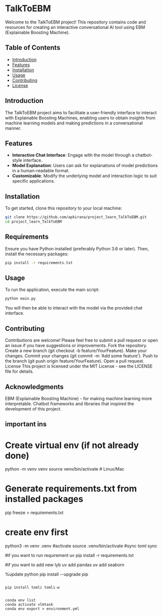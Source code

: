 # TalkToEBM

Welcome to the TalkToEBM project! This repository contains code and resources for creating an interactive conversational AI tool using EBM (Explainable Boosting Machine). 

## Table of Contents

- [Introduction](#introduction)
- [Features](#features)
- [Installation](#installation)
- [Usage](#usage)
- [Contributing](#contributing)
- [License](#license)

## Introduction

The TalkToEBM project aims to facilitate a user-friendly interface to interact with Explainable Boosting Machines, enabling users to obtain insights from machine learning models and making predictions in a conversational manner.

## Features

- **Interactive Chat Interface**: Engage with the model through a chatbot-style interface.
- **Model Explanation**: Users can ask for explanations of model predictions in a human-readable format.
- **Customizable**: Modify the underlying model and interaction logic to suit specific applications.

## Installation

To get started, clone this repository to your local machine:

```bash
git clone https://github.com/apkirana/project_learn_TalkToEBM.git
cd project_learn_TalkToEBM
```

## Requirements
Ensure you have Python installed (preferably Python 3.6 or later). Then, install the necessary packages:

```bash
pip install -r requirements.txt
```
## Usage
To run the application, execute the main script:
```bash
python main.py
```
You will then be able to interact with the model via the provided chat interface.

## Contributing
Contributions are welcome! Please feel free to submit a pull request or open an issue if you have suggestions or improvements.
 Fork the repository.
 Create a new branch (git checkout -b feature/YourFeature).
 Make your changes.
 Commit your changes (git commit -m 'Add some feature').
 Push to the branch (git push origin feature/YourFeature).
 Open a pull request.
 License
This project is licensed under the MIT License - see the LICENSE file for details.

## Acknowledgments
 EBM (Explainable Boosting Machine) - for making machine learning more interpretable.
 Chatbot frameworks and libraries that inspired the development of this project.


## important ins

# Create virtual env (if not already done)
python -m venv venv
source venv/bin/activate  # Linux/Mac

# Generate requirements.txt from installed packages
pip freeze > requirements.txt
# create env first
python3 -m venv .venv
#activate
source .venv/bin/activate
#sync toml
sync

#if you want to run requirement
uv pip install -r requirements.txt

#if you want to add new lyb
uv add pandas
uv add seaborn

%update python
pip install --upgrade pip
```

pip install tomli tomli-w 


conda env list
conda activate vlmtask
conda env export > environment.yml